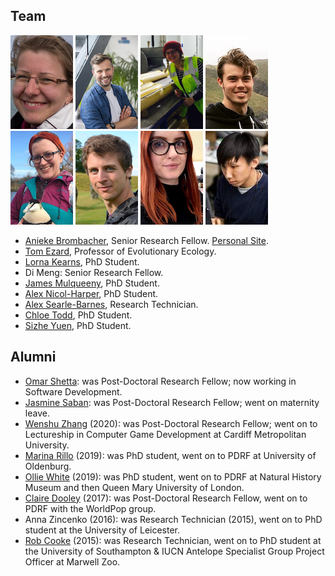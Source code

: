 ## Team

[![](/images/anieke_thumbnail.png)](https://www.southampton.ac.uk/oes/about/staff/jfab1c17.page "Anieke Brombacher ,Senior Research Fellow") 
[![](/images/tom_thumbnail.jpg)](https://www.southampton.ac.uk/oes/about/staff/te1e12.page "Tom Ezard, PI") 
[![](/images/lorna_thumbnail.png)](https://www.southampton.ac.uk/oes/postgraduate/research_students/lk2u16.page "Lorna Kearns, PhD Student") 
[![](/images/jm_thumbnail.png)](https://www.southampton.ac.uk/oes/postgraduate/research_students/jmm1e21.page "James Mulqueeny, PhD Student") 
[![](/images/anh_thumbnail.png)](https://www.southampton.ac.uk/oes/postgraduate/research_students/anh1n18.page "Alex Nicol-Harper, PhD Student") 
[![](/images/asb_thumbnail.png)](https://www.southampton.ac.uk/oes/about/staff/cjsb1c17.page "Alex Searle-Barnes, Research Technician") 
[![](/images/chloe_thumbnail.png)](https://www.southampton.ac.uk/oes/postgraduate/research_students/clct1n19.page "Chloe Todd, PhD Student") 
[![](/images/sizhe.jpeg)](https://www.southampton.ac.uk/oes/postgraduate/research_students/clct1n19.page "Sizhe Yuen, PhD Student") 


<!--- then keep all similar images on the same line --->

<!--- Some text as a test  E: t.ezard (at) soton.ac.uk.<\br>  T: [@tomezard](https://https://twitter.com/tomezard).  G: [Github](https://github.com/tomezard)  [Google Scholar](https://scholar.google.co.uk/citations?user=I18b4BYAAAAJ&hl=en) \I am an interested in how the structure of populations and communities interacts with environmental changes to determine ecological and evolutionary dynamics. To do this, I develop the interface between mathematical and statistical models and test them using data drawn from various modern and palaeontological systems. --->

- [Anieke Brombacher](https://www.southampton.ac.uk/oes/about/staff/jfab1c17.page), Senior Research Fellow. [Personal Site](https://aniekebrombacher.wordpress.com/).
- [Tom Ezard](https://www.southampton.ac.uk/oes/about/staff/te1e12.page), Professor of Evolutionary Ecology.
- [Lorna Kearns](https://www.southampton.ac.uk/oes/postgraduate/research_students/lk2u16.page), PhD Student.
- Di Meng: Senior Research Fellow.
- [James Mulqueeny](https://www.southampton.ac.uk/oes/postgraduate/research_students/jmm1e21.page), PhD Student.
- [Alex Nicol-Harper](https://www.southampton.ac.uk/oes/postgraduate/research_students/anh1n18.page), PhD Student.
- [Alex Searle-Barnes](https://www.southampton.ac.uk/oes/about/staff/cjsb1c17.page), Research Technician.
- [Chloe Todd](https://www.southampton.ac.uk/oes/postgraduate/research_students/clct1n19.page), PhD Student.
- [Sizhe Yuen](https://uk.linkedin.com/in/sizhe), PhD Student.

## Alumni
- [Omar Shetta](https://uk.linkedin.com/in/omar-shetta-phd-b038341a6?trk=people-guest_people_search-card): was Post-Doctoral Research Fellow; now working in Software Development.
- [Jasmine Saban](https://www.southampton.ac.uk/biosci/about/staff/jms1r19.page): was Post-Doctoral Research Fellow; went on maternity leave.
- [Wenshu Zhang](https://uk.linkedin.com/in/wenshu-zhang-21138a83) (2020): was Post-Doctoral Research Fellow; went on to Lectureship in Computer Game Development at Cardiff Metropolitan University.
- [Marina Rillo](https://mcrillo.github.io/) (2019): was PhD student, went on to PDRF at University of Oldenburg.
- [Ollie White](https://scholar.google.com/citations?user=-NvhOR4AAAAJ&hl=en) (2019): was PhD student, went on to PDRF at Natural History Museum and then Queen Mary University of London.
- [Claire Dooley](https://www.southampton.ac.uk/geography/about/staff/cad1c14.page) (2017): was Post-Doctoral Research Fellow, went on to PDRF with the WorldPop group.
- Anna Zincenko (2016): was Research Technician (2015), went on to PhD student at the University of Leicester.
- [Rob Cooke](https://scholar.google.co.uk/citations?user=im7qCmwAAAAJ&hl=en) (2015): was Research Technician, went on to PhD student at the University of Southampton & IUCN Antelope Specialist Group Project Officer at Marwell Zoo.
